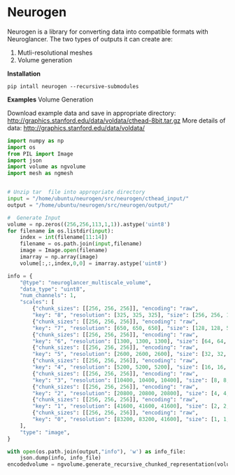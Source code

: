 # Neurogen

Neurogen is a library for converting data into compatible formats with Neuroglancer.
The two types of outputs it can create are:
1) Mutli-resolutional meshes
2) Volume generation



**Installation**
```
pip intall neurogen --recursive-submodules
```

**Examples**
Volume Generation 

Download example data and save in appropriate directory:
http://graphics.stanford.edu/data/voldata/cthead-8bit.tar.gz
More details of data: http://graphics.stanford.edu/data/voldata/

```python
import numpy as np
import os
from PIL import Image
import json
import volume as ngvolume
import mesh as ngmesh


# Unzip tar  file into appropriate directory
input = "/home/ubuntu/neurogen/src/neurogen/cthead_input/"
output = "/home/ubuntu/neurogen/src/neurogen/output/"

#  Generate Input
volume = np.zeros((256,256,113,1,1)).astype('uint8')
for filename in os.listdir(input):
    index = int(filename[11:14])
    filename = os.path.join(input,filename)
    image = Image.open(filename)
    imarray = np.array(image)
    volume[:,:,index,0,0] = imarray.astype('uint8')

info = {
    "@type": "neuroglancer_multiscale_volume",
    "data_type": "uint8",
    "num_channels": 1,
    "scales": [
        {"chunk_sizes": [[256, 256, 256]], "encoding": "raw", 
        "key": "8", "resolution": [325, 325, 325], "size": [256, 256, 113], "voxel_offset": [0, 0, 0]},
        {"chunk_sizes": [[256, 256, 256]], "encoding": "raw", 
        "key": "7", "resolution": [650, 650, 650], "size": [128, 128, 57], "voxel_offset": [0, 0, 0]},
        {"chunk_sizes": [[256, 256, 256]], "encoding": "raw", 
        "key": "6", "resolution": [1300, 1300, 1300], "size": [64, 64, 29], "voxel_offset": [0, 0, 0]},
        {"chunk_sizes": [[256, 256, 256]], "encoding": "raw", 
        "key": "5", "resolution": [2600, 2600, 2600], "size": [32, 32, 15], "voxel_offset": [0, 0, 0]},
        {"chunk_sizes": [[256, 256, 256]], "encoding": "raw", 
        "key": "4", "resolution": [5200, 5200, 5200], "size": [16, 16, 8], "voxel_offset": [0, 0, 0]},
        {"chunk_sizes": [[256, 256, 256]], "encoding": "raw", 
        "key": "3", "resolution": [10400, 10400, 10400], "size": [8, 8, 4], "voxel_offset": [0, 0, 0]},
        {"chunk_sizes": [[256, 256, 256]], "encoding": "raw", 
        "key": "2", "resolution": [20800, 20800, 20800], "size": [4, 4, 2], "voxel_offset": [0, 0, 0]},
        {"chunk_sizes": [[256, 256, 256]], "encoding": "raw", 
        "key": "1", "resolution": [41600, 41600, 41600], "size": [2, 2, 1], "voxel_offset": [0, 0, 0]},
        {"chunk_sizes": [[256, 256, 256]], "encoding": "raw", 
        "key": "0", "resolution": [83200, 83200, 41600], "size": [1, 1, 1], "voxel_offset": [0, 0, 0]},
    ],
    "type": "image", 
}

with open(os.path.join(output,"info"), 'w') as info_file:
    json.dump(info, info_file)
encodedvolume = ngvolume.generate_recursive_chunked_representation(volume, info, dtype=volume.dtype, directory=output,blurring_method='average')



```
